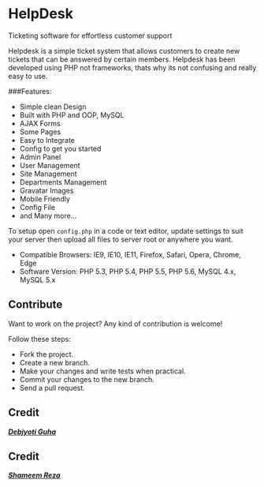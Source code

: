 # HelpDesk
Ticketing software for effortless customer support

Helpdesk is a simple ticket system that allows customers to create new tickets that can be answered by certain members. Helpdesk has been developed using PHP not frameworks, thats why its not confusing and really easy to use.

###Features:

* Simple clean Design
* Built with PHP and OOP, MySQL
* AJAX Forms
* Some Pages
* Easy to Integrate
* Config to get you started
* Admin Panel
* User Management
* Site Management
* Departments Management
* Gravatar Images
* Mobile Friendly
* Config File
* and Many more...


To setup open `config.php` in a code or text editor, update settings to suit your server then upload all files to server root or anywhere you want.

* Compatible Browsers: IE9, IE10, IE11, Firefox, Safari, Opera, Chrome, Edge
* Software Version: PHP 5.3, PHP 5.4, PHP 5.5, PHP 5.6, MySQL 4.x, MySQL 5.x

## Contribute

Want to work on the project? Any kind of contribution is welcome!

Follow these steps:
- Fork the project.
- Create a new branch.
- Make your changes and write tests when practical.
- Commit your changes to the new branch.
- Send a pull request.

## Credit
***[Debjyoti Guha](https://github.com/debajyotiguha11/)***

## Credit
***[Shameem Reza](https://github.com/shameemreza/)***
